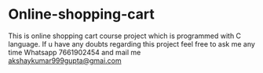 # Online-shopping-cart
This is online shopping cart course project which is programmed with C language.
If u have any doubts regarding this project feel free to ask me any time Whatsapp 7661902454 and mail me akshaykumar999gupta@gmai.com
